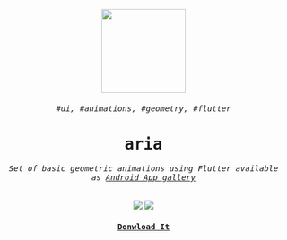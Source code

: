 <samp>

<p align="center">
  <img src="https://user-images.githubusercontent.com/51419598/148205944-eb601faa-3b7b-4eb0-85ec-c4a8c6f8c65a.png" height="150">
</p>

<samp><h6 align="center">#ui, #animations, #geometry, #flutter</h6></samp>
<samp><h1 align="center">aria</h1></samp>

<h6 align="center"><samp>Set of basic geometric animations using Flutter available as <a href="https://github.com/lakscastro/aria/releases"><samp>Android App gallery</samp></a></samp></h6>

<p align="center">
  <img src="https://img.shields.io/badge/flutter-22272E?&style=for-the-badge&logo=flutter&logoColor=65BFE7">
  <img src="https://img.shields.io/badge/dart-22272E?style=for-the-badge&logo=dart&logoColor=00CBB2">
</p>

<a href="https://github.com/lakscastro/aria/releases"><h4 align="center"><samp>Donwload It</samp></h4></a>

<br>
  
</samp>
